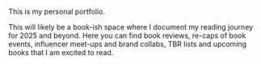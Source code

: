 This is my personal portfolio. 

This will likely be a book-ish space where I document my reading journey for 2025 and beyond. Here you can find book reviews, re-caps of book events, influencer meet-ups and brand collabs, TBR lists and upcoming books that I am excited to read.